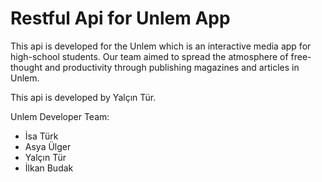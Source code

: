 # Restful Api for Unlem App

This api is developed for the Unlem which is an interactive media app for high-school students. Our team aimed to spread the atmosphere of free-thought and productivity through publishing magazines and articles in Unlem. 
  
This api is developed by Yalçın Tür. 

Unlem Developer Team:
- İsa Türk
- Asya Ülger
- Yalçın Tür
- İlkan Budak
